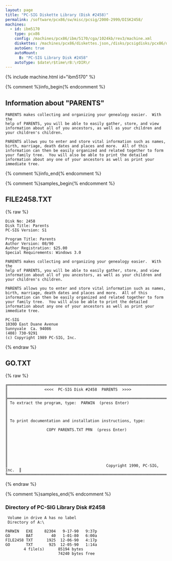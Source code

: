 ```yaml
---
layout: page
title: "PC-SIG Diskette Library (Disk #2458)"
permalink: /software/pcx86/sw/misc/pcsig/2000-2999/DISK2458/
machines:
  - id: ibm5170
    type: pcx86
    config: /machines/pcx86/ibm/5170/cga/1024kb/rev3/machine.xml
    diskettes: /machines/pcx86/diskettes.json,/disks/pcsigdisks/pcx86/diskettes.json
    autoGen: true
    autoMount:
      B: "PC-SIG Library Disk #2458"
    autoType: $date\r$time\rB:\rDIR\r
---
```


{% include machine.html id="ibm5170" %}

{% comment %}info_begin{% endcomment %}

## Information about "PARENTS"

    PARENTS makes collecting and organizing your genealogy easier.  With the
    help of PARENTS, you will be able to easily gather, store, and view
    information about all of you ancestors, as well as your children and
    your children's children.
    
    PARENTS allows you to enter and store vital information such as names,
    birth, marriage, death dates and places and more.  All of this
    information can then be easily organized and related together to form
    your family tree.  You will also be able to print the detailed
    information about any one of your ancestors as well as print your
    immediate tree.
{% comment %}info_end{% endcomment %}

{% comment %}samples_begin{% endcomment %}

## FILE2458.TXT

{% raw %}
```
Disk No: 2458                                                           
Disk Title: Parents                                                     
PC-SIG Version: S1                                                      
                                                                        
Program Title: Parents                                                  
Author Version: 08/90                                                   
Author Registration: $25.00                                             
Special Requirements: Windows 3.0                                       
                                                                        
PARENTS makes collecting and organizing your genealogy easier.  With the
help of PARENTS, you will be able to easily gather, store, and view     
information about all of you ancestors, as well as your children and    
your children's children.                                               
                                                                        
PARENTS allows you to enter and store vital information such as names,  
birth, marriage, death dates and places and more.  All of this          
information can then be easily organized and related together to form   
your family tree.  You will also be able to print the detailed          
information about any one of your ancestors as well as print your       
immediate tree.                                                         
                                                                        
PC-SIG                                                                  
1030D East Duane Avenue                                                 
Sunnyvale  Ca. 94086                                                    
(408) 730-9291                                                          
(c) Copyright 1989 PC-SIG, Inc.                                         
```
{% endraw %}

## GO.TXT

{% raw %}
```
╔═════════════════════════════════════════════════════════════════════════╗
║                <<<<  PC-SIG Disk #2458  PARENTS  >>>>                   ║
╠═════════════════════════════════════════════════════════════════════════╣
║ To extract the program, type:  PARWIN  (press Enter)                    ║
║                                                                         ║
║ To print documentation and installation instructions, type:             ║
║                 COPY PARENTS.TXT PRN  (press Enter)                     ║
║                                                                         ║
║                                                                         ║
║                                                                         ║
║                                           Copyright 1990, PC-SIG, Inc.  ║
╚═════════════════════════════════════════════════════════════════════════╝
```
{% endraw %}

{% comment %}samples_end{% endcomment %}

### Directory of PC-SIG Library Disk #2458

     Volume in drive A has no label
     Directory of A:\

    PARWIN   EXE     82304   9-17-90   9:37p
    GO       BAT        40   1-01-80   6:00a
    FILE2458 TXT      1925  12-06-90   4:17p
    GO       TXT       925  12-05-90   1:14a
            4 file(s)      85194 bytes
                           74240 bytes free
